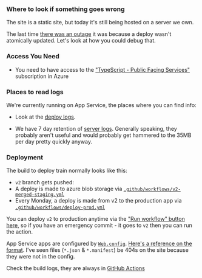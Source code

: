 ### Where to look if something goes wrong

The site is a static site, but today it's still being hosted on a server we own.

The last time [there was an outage](https://github.com/microsoft/TypeScript-Website/issues/385) it was because a deploy wasn't atomically updated. Let's look at how you could debug that.

### Access You Need

- You need to have access to the ["TypeScript - Public Facing Services"](https://ms.portal.azure.com/#@microsoft.onmicrosoft.com/asset/Microsoft_Azure_Billing/Subscription/subscriptions/57bfeeed-c34a-4ffd-a06b-ccff27ac91b8) subscription in Azure

### Places to read logs

We're currently running on App Service, the places where you can find info:

- Look at the [deploy logs](https://ms.portal.azure.com/#@microsoft.onmicrosoft.com/resource/subscriptions/99160d5b-9289-4b66-8074-ed268e739e8e/resourceGroups/Default-Web-WestUS/providers/Microsoft.Web/sites/TypeScript-1ebb3390-2634-4956-a955-eab987b7bb25/vstscd).

- We have 7 day retention of [server logs](https://ms.portal.azure.com/#@microsoft.onmicrosoft.com/resource/subscriptions/99160d5b-9289-4b66-8074-ed268e739e8e/resourceGroups/Default-Web-WestUS/providers/Microsoft.Web/sites/TypeScript-1ebb3390-2634-4956-a955-eab987b7bb25/logStream). Generally speaking, they probably aren't useful and would probably get hammered to the 35MB per day pretty quickly anyway.

### Deployment

The build to deploy train normally looks like this:

- `v2` branch gets pushed:
- A deploy is made to azure blob storage via [`.github/workflows/v2-merged-staging.yml`](https://github.com/microsoft/TypeScript-website/blob/v2/.github/workflows/v2-merged-staging.yml)
- Every Monday, a deploy is made from v2 to the production app via [`.github/workflows/deploy-prod.yml`](https://github.com/microsoft/TypeScript-website/blob/v2/.github/workflows/deploy-prod.yml)

You can deploy `v2` to production anytime via the ["Run workflow" button here](https://github.com/microsoft/TypeScript-Website/actions?query=workflow%3A%22Monday+Website+Push+To+Production%22), so if you have an emergency commit - it goes to `v2` then you can run the action.

App Service apps are configured by [`Web.config`](https://github.com/microsoft/TypeScript-website/blob/v2/packages/typescriptlang-org/static/Web.config). [Here's a reference on the format](https://hangouts.google.com/call/H553wrJ9d97l2LMpNh9hAEEE). I've seen files (`*.json` & `*.manifest`) be 404s on the site because they were not in the config.

Check the build logs, they are always in [GitHub Actions](https://github.com/microsoft/TypeScript-Website/actions)
